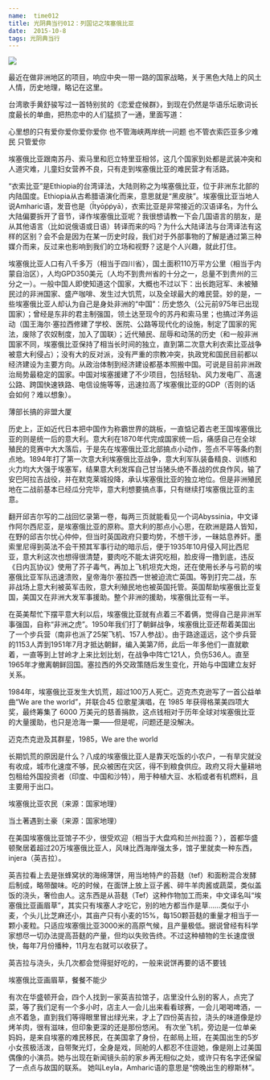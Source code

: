 ```yaml
---
name:  time012
title: 光阴典当行012：列国记之埃塞俄比亚
date:  2015-10-8
tags: 光阴典当行
---
```

<!-- more -->
![](/cnblog/uploads/time012.jpg)

最近在做非洲地区的项目，响应中央一带一路的国家战略，关于黑色大陆上的风土人情，历史地理，略记在这里。

台湾歌手黄舒骏写过一首特别贫的《恋爱症候群》，到现在仍然是华语乐坛歌词长度最长的单曲，把热恋中的人们猛损了一通，里面写道：

心里想的只有爱你爱你爱你爱你
也不管海峡两岸统一问题
也不管衣索匹亚多少难民
只管爱你

埃塞俄比亚跟南苏丹、索马里和厄立特里亚相邻，这几个国家到处都是武装冲突和人道灾难，儿童妇女营养不良，只有走到埃塞俄比亚的难民营才有活路。

“衣索比亚”是Ethiopia的台湾译法，大陆则称之为埃塞俄比亚，位于非洲东北部的内陆国度。Ethiopia从古希腊语演化而来，意思就是“黑皮肤”。埃塞俄比亚当地人说Amharic语，发音也是（Ītyōṗṗyā），衣索比亚是非常接近的汉语译名，为什么大陆偏要拆开了音节，译作埃塞俄比亚呢？我很想请教一下会几国语言的朋友，是从其他语言（比如说俄语或日语）转译而来的吗？为什么大陆译法与台湾译法有这样的区别？会不会是因为在某一历史时段，我们对于外部事物的了解是通过第三种媒介而来，反过来也影响到我们的立场和视野？这是个人兴趣，就此打住。

埃塞俄比亚人口有八千多万（相当于四川省），国土面积110万平方公里（相当于内蒙自治区），人均GPD350美元（人均不到贵州省的十分之一，总量不到贵州的三分之一）。一般中国人即使知道这个国家，大概也不过以下：出长跑冠军、未被殖民过的非洲国家、盛产咖啡、发生过大饥荒，以及全球最大的难民营。妙的是，一些埃塞俄比亚人却认为自己是身处非洲的“中国”：历史悠久（公元前975年已出现国家）；曾经是东非的君主制强国，领土达至现今的苏丹和索马里；也搞过洋务运动（国王海尔·塞拉西修建了学校、医院、公路等现代化的设施，制定了国家的宪法，废除了农奴制度，加入了国联）；近代殖民、屈辱和动荡的历史（和一般非洲国家不同，埃塞俄比亚保持了相当长时间的独立，直到第二次意大利衣索比亚战争被意大利侵占）；没有大的反对派，没有严重的宗教冲突，执政党和国民目前都以经济建设为主要方向。从政治体制到经济建设都基本照搬中国。可说是目前非洲政治局势最稳定的国家。中国对埃塞援建了不少项目，包括轻轨、风力发电厂、高速公路、跨国快速铁路、电信设施等等，迅速拉高了埃塞俄比亚的GDP（否则的话会如何？难以想象）。


薄部长搞的非盟大厦

历史上，正如近代日本把中国作为称霸世界的跳板，一直惦记着古老王国埃塞俄比亚的则是统一后的意大利。意大利在1870年代完成国家统一后，痛感自己在全球殖民的竞赛中大大落后，于是先在埃塞俄比亚北部搞点小动作，签点不平等条约割点地。1894年打了第一次意大利埃塞俄比亚战争，意大利军队装备精良、训练和火力均大大强于埃塞军，结果意大利发挥自己甘当猪头绝不善战的优良作风，输了安巴阿拉吉战役，并在默克莱城投降，承认埃塞俄比亚的独立地位。但是非洲殖民地在二战前基本已经瓜分完毕，意大利想要搞点事，只有继续打埃塞俄比亚的主意。

翻开邱吉尔写的二战回忆录第一卷，每两三页就能看见一个词Abyssinia，中文译作阿尔西尼亚，是埃塞俄比亚的原称。意大利的那点小心思，在欧洲是路人皆知，在野的邱吉尔忧心仲仲，但当时英国政府只要均势，不想干涉，一昧姑息养奸。墨索里尼得到英法不会干预其军事行动的暗示后，便于1935年10月侵入阿比西尼亚，意大利这次也想得很清楚，要肉吃不能太讲究吃相，脸皮得一撸到底，违反《日内瓦协议》使用了芥子毒气，再加上飞机坦克大炮，还在使用长矛与弓箭的埃塞俄比亚军队迅速溃败，皇帝海尔·塞拉西一世被迫流亡英国。等到打完二战，东非战场上意大利被英军击败，意大利殖民地也被英国托管。英国帮助埃塞俄比亚复国，美国又在非洲大发军事援助。整个非洲的援助，埃塞俄比亚有一半。

在英美帮忙下摆平意大利以后，埃塞俄比亚就有点着三不着俩，觉得自己是非洲军事强国，自称“非洲之虎”。1950年我们打了朝鲜战争，埃塞俄比亚还帮着美国出了一个步兵营（南非也派了25架飞机、157人参战）。由于路途遥远，这个步兵营的1153人弄到1951年7月才抵达朝鲜，编入美第7师，此后一年多他们一直就歇着，一直等到上甘岭才上来比划比划，在战争中阵亡121人，负伤536人。直至1965年才撤离朝鲜回国。塞拉西的外交政策随后发生变化，开始与中国建立友好关系。

1984年，埃塞俄比亚发生大饥荒，超过100万人死亡。迈克杰克逊写了一首公益单曲“We are the world”，并联合45 位歌星演唱，在 1985 年获得格莱美四项大奖，最终筹集了 6000 万美元的慈善捐款，这点钱相对于历年全球对埃塞俄比亚的大量援助，也只是沧海一粟——但是呢，问题还是没解决。

迈克杰克逊及其群星，1985，We are the world

长期饥荒的原因是什么？八成的埃塞俄比亚人是靠天吃饭的小农户，一有旱灾就没有收成，城市化速度不够，民众被困在灾区，得不到粮食供应。政府又将大量耕地包租给外国投资者（印度、中国和沙特），用于种植大豆、水稻或者有机燃料，且主要用于出口。

埃塞俄比亚农民（来源：国家地理）


当土著遇到土豪（来源：国家地理）

在美国埃塞俄比亚馆子不少，很受欢迎（相当于大盘鸡和兰州拉面？），首都华盛顿聚居着超过20万埃塞俄比亚人，风味比西海岸强太多，馆子里就卖一种东西，injera（英吉拉）。

英吉拉看上去是张蜂窝状的海绵薄饼，用当地特产的苔麸（tef）和面粉混合发酵后制成，略带酸味。吃的时候，在面饼上放上豆子酱、碎牛羊肉酱或蔬菜，类似盖饭的浇头，奢俭由人。这东西是从苔麸（Tef）这种作物加工而来，中文译名叫“埃塞俄比亚画眉草”，其实只有埃塞人才吃它，别的地方都当作是草……类似于小麦，个头儿比芝麻还小，其亩产只有小麦的15%，每150颗苔麸的重量才相当于一颗小麦粒。只适应埃塞俄比亚3000米的高原气候，且产量极低。据说曾经有科学家想尽一切办法提高苔麸的产量，但均以失败告终。不过这种植物的生长速度很快，每年7月份播种，11月左右就可以收获了。

英吉拉与浇头，头几次都会觉得挺好吃的，一般来说饼再要的话不要钱


埃塞俄比亚画眉草，餐餐不能少

有次在华盛顿开会，四个人找到一家英吉拉馆子，店里没什么别的客人，点完了菜，等了我们足有一个多小时，店主人一会儿出来看看球赛，一会儿喝喝啤酒，一点不着急，直到我们等得眼里冒出绿光来，才上了四份英吉拉，浇头的味道像是炒烤羊肉，很有滋味，但印象更深的还是那份悠闲。
有次坐飞机，旁边是一位单亲妈妈，是来自埃塞的难民移民，在美国拿了身份，在邮局上班，在美国出生的5岁小女孩极活泼，自带聚光灯，全身是戏，同舱的人都忍不住逗她，像是刚上过美国偶像的小演员。她与出现在新闻镜头前的家乡再无相似之处，或许只有名字还保留了一点点与故国的联系。
她叫Leyla，Amharic语的意思是“傍晚出生的穆斯林”。